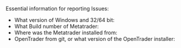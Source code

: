 Essential information for reporting Issues:
* What version of Windows and 32/64 bit:
* What Build number of Metatrader:
* Where was the Metatrader installed from:
* OpenTrader from git, or what version of the OpenTrader installer:

